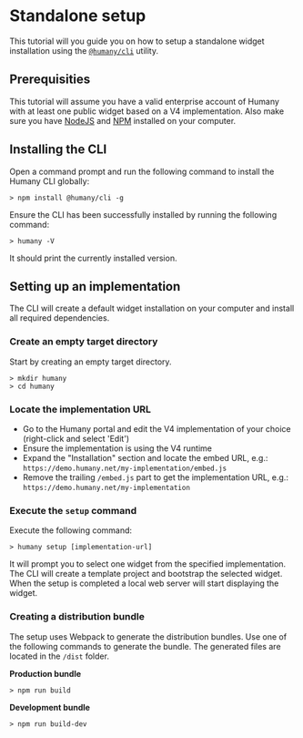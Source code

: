 # Standalone setup
This tutorial will you guide you on how to setup a standalone widget installation using the [`@humany/cli`](https://www.npmjs.com/package/@humany/cli) utility. 

## Prerequisities
This tutorial will assume you have a valid enterprise account of Humany with at least one public widget based on a V4 implementation. Also make sure you have [NodeJS](https://nodejs.org) and [NPM](https://www.npmjs.com/get-npm) installed on your computer.

## Installing the CLI
Open a command prompt and run the following command to install the Humany CLI globally:
```
> npm install @humany/cli -g
```
Ensure the CLI has been successfully installed by running the following command:
```
> humany -V
```
It should print the currently installed version.

## Setting up an implementation
The CLI will create a default widget installation on your computer and install all required dependencies.

### Create an empty target directory
Start by creating an empty target directory.
```
> mkdir humany
> cd humany
```

### Locate the implementation URL
* Go to the Humany portal and edit the V4 implementation of your choice (right-click and select 'Edit')
* Ensure the implementation is using the V4 runtime
* Expand the "Installation" section and locate the embed URL, e.g.: `https://demo.humany.net/my-implementation/embed.js`
* Remove the trailing `/embed.js` part to get the implementation URL, e.g.: `https://demo.humany.net/my-implementation`

### Execute the `setup` command
Execute the following command:
```
> humany setup [implementation-url]
```
It will prompt you to select one widget from the specified implementation. The CLI will create a template project and bootstrap the selected widget. When the setup is completed a local web server will start displaying the widget.

### Creating a distribution bundle
The setup uses Webpack to generate the distribution bundles. Use one of the following commands to generate the bundle. The generated files are located in the `/dist` folder.

**Production bundle**
```
> npm run build
```
**Development bundle**
```
> npm run build-dev
```